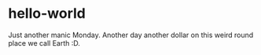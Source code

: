 # hello-world
Just another manic Monday.
Another day another dollar on this weird round place we call Earth :D. 
